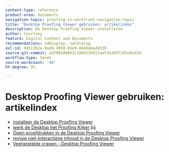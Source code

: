 ```yaml
---
content-type: reference
product-area: documents
navigation-topic: proofing-in-workfront-navigation-topic
title: "Desktop Proofing Viewer gebruiken: artikelindex"
description: De Desktop Proofing Viewer installeren
author: Courtney
feature: Digital Content and Documents
recommendations: noDisplay, noCatalog
exl-id: 9451302a-9add-4958-91e9-8d4de6add139
source-git-commit: ed708a98662c198e52b417ae53e165f3d5e9a524
workflow-type: tm+mt
source-wordcount: '48'
ht-degree: 0%

---
```


# Desktop Proofing Viewer gebruiken: artikelindex

* [ installeer de Desktop Proofing Viewer ](../../../review-and-approve-work/proofing/use-the-desktop-proofing-viewer/installing-desktop-proofing-viewer.md)
* [ werk de Desktop het Proofing Kijker ](../../../review-and-approve-work/proofing/use-the-desktop-proofing-viewer/update-the-desktop-proofing-viewer.md) bij
* [ Open proefdrukken in de Desktop Proofing Viewer ](../../../review-and-approve-work/proofing/use-the-desktop-proofing-viewer/open-proofs-in-dpv.md)
* [ revisie niet-interactieve inhoud in de Desktop Proofing Viewer ](../../../review-and-approve-work/proofing/use-the-desktop-proofing-viewer/review-non-interactive-content-in-desktop-proofing-viewer.md)
* [Veelgestelde vragen - Desktop Proofing Viewer](../../../review-and-approve-work/proofing/use-the-desktop-proofing-viewer/faq-desktop-proofing-viewer.md)
